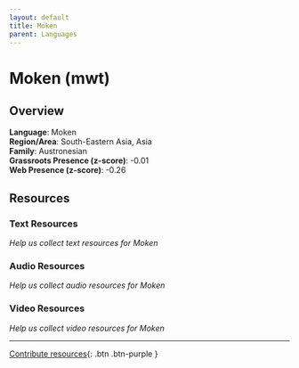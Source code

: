```yaml
---
layout: default
title: Moken
parent: Languages
---
```


# Moken (mwt)

## Overview

**Language**: Moken  
**Region/Area**: South-Eastern Asia, Asia  
**Family**: Austronesian  
**Grassroots Presence (z-score)**: -0.01  
**Web Presence (z-score)**: -0.26  

## Resources

### Text Resources
*Help us collect text resources for Moken*

### Audio Resources
*Help us collect audio resources for Moken*

### Video Resources
*Help us collect video resources for Moken*

---

[Contribute resources](https://forms.office.com/e/1SfLJx3u1r){: .btn .btn-purple }
